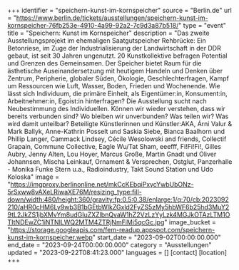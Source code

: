 +++
identifier = "speichern-kunst-im-kornspeicher"
source = "Berlin.de"
url = "https://www.berlin.de/tickets/ausstellungen/speichern-kunst-im-kornspeicher-76fb253e-4910-4a99-92a2-7c9d3a87b518/"
type = "event"
title = "Speichern: Kunst im Kornspeicher"
description = "Das zweite Ausstellungsprojekt im ehemaligen Saatgutspeicher Rehbrücke: Ein Betonriese, im Zuge der Industrialisierung der Landwirtschaft in der DDR gebaut, ist seit 30 Jahren ungenutzt.
20 Kunstkollektive befragen Potential und Grenzen des Gemeinsamen. Der Speicher bietet Raum für die ästhetische Auseinandersetzung mit heutigem Handeln und Denken über Zentrum, Peripherie, globaler Süden, Ökologie, Geschlechterfragen, Kampf um Ressourcen wie Luft, Wasser, Boden, Frieden und Wochenende.
Wie lässt sich Individuum, die primäre Einheit, als Eigentümer:in, Konsument:in, Arbeitnehmer:in, Egoist:in hinterfragen? Die Ausstellung sucht nach Neubestimmung des Individuellen. Können wir wieder verstehen, dass wir bereits verbunden sind? Wo bleiben wir unverbunden? Was teilen wir? Was wird damit unteilbar?
Beteiligte Künstlerinnen und Künstler:AKA, Árni Valur & Mark Ballyk, Anne-Kathrin Posselt und Saskia Siebe, Bianca Baalhorn und Phillip Langer, Cammack Lindsey, Cécile Wesolowski and friends, Collectif Grapain, Commune Collective, Eagle Wu/Tat Sham, eeefff, Fi!Fi!Fi!, Gilles Aubry, Jenny Alten, Lou Hoyer, Marcus Große, Martin Gnadt und Oliver Johannsen, Mischa Leinkauf, Ornament & Versprechen, Ostglut, Panzerhalle - Monika Funke Stern u.a., Radioindustry, Takt Sound Station und Udo Koloska"
image = "https://imgproxy.berlinonline.net/mkCcKEbqiPxycYwbUbONz-5rSxww8vAXeLRiwaXE76M/resizing_type:fill-down/width:480/height:360/gravity:fp:0.5:0.38/enlarge:1/q:70/cb:2023092210/aHR0cHM6Ly9wb3B1bGEtbWlkZGxld2FyZS5zMy5hbWF6b25hd3MuY29tL2JkZS1jbXMvYm8udGIuZXZlbnQvaW1hZ2VzLzYyLzk4MGJkOTAzLTM1OTItNDEwZC1iNTNlLWQ2MTM4ZTRjNmFiMi5qcGc.jpg"
image_bucket = "https://storage.googleapis.com/fem-readup.appspot.com/speichern-kunst-im-kornspeicher.webp"
start_date = "2023-09-02T00:00:00.000"
end_date = "2023-09-24T00:00:00.000"
category = "Ausstellungen"
updated = "2023-09-22T08:41:23.000"
languages = []
[contact]
[location]
+++